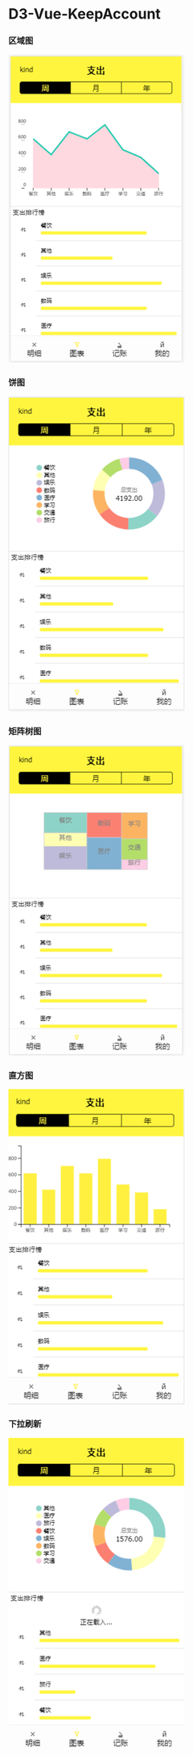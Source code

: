 # D3-Vue-KeepAccount

### 区域图
<img width="350" src="https://github.com/CBDxin/img/blob/master/chart/%E6%99%BA%E8%83%BD%E4%BA%91%E6%88%AA%E5%9B%BE_20190227142945.png"/>

### 饼图
<img width="350" src="https://github.com/CBDxin/img/blob/master/chart/%E6%99%BA%E8%83%BD%E4%BA%91%E6%88%AA%E5%9B%BE_20190227143044.png"/>

### 矩阵树图
<img width="350" src="https://github.com/CBDxin/img/blob/master/chart/%E6%99%BA%E8%83%BD%E4%BA%91%E6%88%AA%E5%9B%BE_20190227143103.png"/>

### 直方图
<img width="350" src="https://github.com/CBDxin/img/blob/master/chart/%E6%99%BA%E8%83%BD%E4%BA%91%E6%88%AA%E5%9B%BE_20190227143116.png"/>

### 下拉刷新
<img width="350" src="https://github.com/CBDxin/img/blob/master/chart/%E6%99%BA%E8%83%BD%E4%BA%91%E6%88%AA%E5%9B%BE_20190227144104.png"/>

